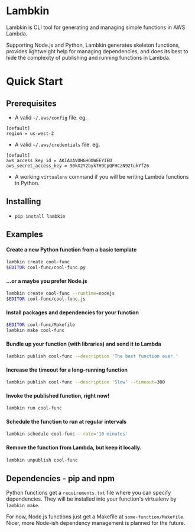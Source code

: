Lambkin
=======
Lambkin is CLI tool for generating and managing simple functions in AWS Lambda.

Supporting Node.js and Python, Lambkin generates skeleton functions, provides
lightweight help for managing dependencies, and does its best to hide the
complexity of publishing and running functions in Lambda.

Quick Start
===========

Prerequisites
-------------
* A valid `~/.aws/config` file. eg.
```
[default]
region = us-west-2
```
* A valid `~/.aws/credentials` file. eg.
```
[default]
aws_access_key_id = AKIAUAVOHGHOOWEEYIED
aws_secret_access_key = 90kX2Y2bykTH9CpQFHCzN92tukYf26
```

* A working `virtualenv` command if you will be writing Lambda functions in Python.

Installing
----------
* `pip install lambkin`

Examples
--------

#### Create a new Python function from a basic template

``` bash
lambkin create cool-func
$EDITOR cool-func/cool-func.py
```

#### ...or a maybe you prefer Node.js

``` bash
lambkin create cool-func --runtime=nodejs
$EDITOR cool-func/cool-func.js
```

#### Install packages and dependencies for your function

``` bash
$EDITOR cool-func/Makefile
lambkin make cool-func
```

#### Bundle up your function (with libraries) and send it to Lambda

``` bash
lambkin publish cool-func --description 'The best function ever.'
```

#### Increase the timeout for a long-running function

``` bash
lambkin publish cool-func --description 'Slow' --timeout=300
```

#### Invoke the published function, right now!

``` bash
lambkin run cool-func
```

#### Schedule the function to run at regular intervals

``` bash
lambkin schedule cool-func --rate='10 minutes'
```

#### Remove the function from Lambda, but keep it locally.

``` bash
lambkin unpublish cool-func
```

Dependencies - pip and npm
--------------------------
Python functions get a `requirements.txt` file where you can specify
dependencies. They will be installed into your function's virtualenv by
`lambkin make`.

For now, Node.js functions just get a Makefile at `some-function/Makefile`.
Nicer, more Node-ish dependency management is planned for the future.
